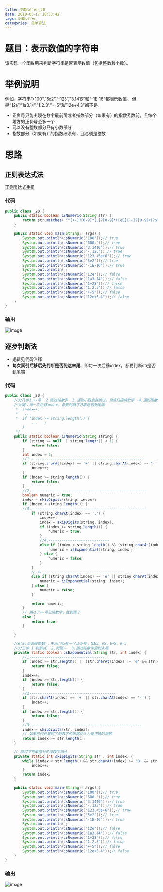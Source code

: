 ```yaml
---
title: 剑指offer_20
date: 2018-05-17 18:53:42
tags: 剑指offer
categories: 简单算法
---
```

# 题目：表示数值的字符串
请实现一个函数用来判断字符串是否表示数值（包括整数和小数）。

<!-- more -->

# 举例说明
例如，字符串”+100”,”5e2”,”-123”,”3.1416”和”-1E-16”都表示数值。 但是”12e”,”1a3.14”,”1.2.3”,”+-5”和”12e+4.3”都不是。
- 正负号只能出现在数字最前面或者指数部分（如果有）的指数系数前，且每个地方的正负号至多一个
- 可以没有整数部分只有小数部分
- 指数部分（如果有）的指数必须有，且必须是整数

# 思路

## 正则表达式法

[正则表达式手册](http://tool.oschina.net/uploads/apidocs/jquery/regexp.html)

### 代码

```java
public class _20 {
	public static boolean isNumeric(String str) {
		return str.matches(	"^[+-]?[0-9]*[.]?[0-9]*([eE][+-]?[0-9]+)?$");
	}

	public static void main(String[] args) {
		System.out.println(isNumeric("100"));// true
		System.out.println(isNumeric("600."));// true
		System.out.println(isNumeric("3.1416"));// true
		System.out.println(isNumeric("-.123"));// true
		System.out.println(isNumeric("123.45e+6"));// true
		System.out.println(isNumeric("5e2"));// true
		System.out.println(isNumeric("-1E-16"));// true
		System.out.println();
		System.out.println(isNumeric("12e"));// false
		System.out.println(isNumeric("1a3.14"));// false
		System.out.println(isNumeric("1+23"));// false
		System.out.println(isNumeric("1.2.3"));// false
		System.out.println(isNumeric("+-5"));// false
		System.out.println(isNumeric("12e+5.4"));// false
	}
}
```

### 输出
![image](http://upload-images.jianshu.io/upload_images/11861611-d1fed566ff0a32dc.jpg?imageMogr2/auto-orient/strip%7CimageView2/2/w/1240)

## 逐步判断法
- 逻辑见代码注释
- **每次索引后移后先判断是否到达末尾**。即每一次后移index，都要判断str是否到尾端
### 代码

```java
public class _20 {
	//分几步1.+-号  2.跳过纯数字  3.遇到小数点就跳过，继续扫描纯数字  4.遇到指数符号就判断
	/*关键：每一次后移index，都要判断字符串是否到尾端
	 * 	index++;
	 *   ...
	 * 	if (index >= string.length()) {
			...   ;
		}
	 */
	public static boolean isNumeric(String string) {
		if (string == null || string.length() < 1) {
			return false;
		}
		int index = 0;
		//1.----------------------------------------------------
		if (string.charAt(index) == '+' || string.charAt(index) == '-') {
			index++;
		}
		if (index >= string.length()) {
			return false;
		}
		//2.-----------------------------------------------------
		boolean numeric = true;
		index = skipDigits(string, index);
		if (index < string.length()) {
		//3.-----------------------------------------------------
			if (string.charAt(index) == '.') {
				index++;
				index = skipDigits(string, index);
				if (index >= string.length()) {
					numeric = true;
				}
				//4.----------------------------
				else if (index < string.length() && (string.charAt(index) == 'e' || string.charAt(index) == 'E')) {
					numeric = isExponential(string, index);
				} else {
					numeric = false;
				}
			}
			// 4.--------------------------------------
			else if (string.charAt(index) == 'e' || string.charAt(index) == 'E') {
				numeric = isExponential(string, index);
			} else {
				numeric = false;
			}

			return numeric;
		}
		// 跳过了+-号和纯数字，就到尾了
		else {
			return true;
		}

	}

	//e(E)后面接整数 ，中间可以有一个正负号：如E5，e5，E+5，e-5
	//分三步 1.判断eE  2.判断+-  3.跳过纯数字直到末尾
	private static boolean isExponential(String str, int index) {
		//1-----------------------------------
		if (index >= str.length() || (str.charAt(index) != 'e' && str.charAt(index) != 'E')) {
			return false;
		}
		index++;
		if (index >= str.length()) {
			return false;
		}
		//2----------------------------------------
		if (str.charAt(index) == '+' || str.charAt(index) == '-') {
			index++;
		}
		if (index >= str.length()) {
			return false;
		}
		//3----------------------------------------------------
		index = skipDigits(str, index);
		// 如果已经处理到了的数字的末尾就认为是正确的指数
		return index >= str.length();
	}

	// 跳过字符串部分的纯数字部分
	private static int skipDigits(String str , int index) {
		while (index < str.length() && str.charAt(index) >= '0' && str.charAt(index) <= '9') {
			index++;
		}
		return index;
	}

	public static void main(String[] args) {
		System.out.println(isNumeric("100"));// true
		System.out.println(isNumeric("600."));// true
		System.out.println(isNumeric("3.1416"));// true
		System.out.println(isNumeric("-.123"));// true
		System.out.println(isNumeric("123.45e+6"));// true
		System.out.println(isNumeric("5e2"));// true
		System.out.println(isNumeric("-1E-16"));// true
		System.out.println();
		System.out.println(isNumeric("12e"));// false
		System.out.println(isNumeric("1a3.14"));// false
		System.out.println(isNumeric("1+23"));// false
		System.out.println(isNumeric("1.2.3"));// false
		System.out.println(isNumeric("+-5"));// false
		System.out.println(isNumeric("12e+5.4"));// false
	}
}
```

### 输出
![image](http://upload-images.jianshu.io/upload_images/11861611-99d4b01b761576e6.jpg?imageMogr2/auto-orient/strip%7CimageView2/2/w/1240)
